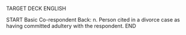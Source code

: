 TARGET DECK
ENGLISH

START
Basic
Co-respondent
Back: n. Person cited in a divorce case as having committed adultery with the respondent.
END
